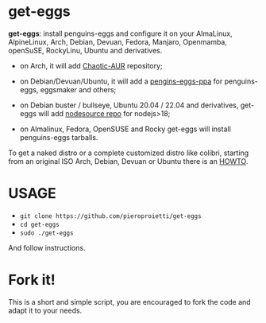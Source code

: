# get-eggs

**get-eggs**: install penguins-eggs and configure it on your AlmaLinux, AlpineLinux, Arch, Debian, Devuan, Fedora, Manjaro, Openmamba, openSuSE, RockyLinu, Ubuntu and derivatives.

* on Arch, it will add [Chaotic-AUR](https://aur.chaotic.cx/) repository;

* on Debian/Devuan/Ubuntu, it will add a [pengins-eggs-ppa](https://github.com/pieroproietti/penguins-eggs-ppa) for penguins-eggs, eggsmaker and others;

* on Debian buster / bullseye, Ubuntu 20.04 / 22.04 and derivatives, get-eggs
will add [nodesource repo](https://github.com/nodesource/distributions?tab=readme-ov-file#debian-and-ubuntu-based-distributions) for nodejs>18;

* on Almalinux, Fedora, OpenSUSE and Rocky get-eggs will install penguins-eggs tarballs.

To get a naked distro or a complete customized distro like colibri, starting from an original ISO Arch, Debian, Devuan or Ubuntu there is an [HOWTO](./documentation/HOWTO.md).

# USAGE

* `git clone https://github.com/pieroproietti/get-eggs`
* `cd get-eggs`
* `sudo ./get-eggs`

And follow instructions.

# Fork it!
This is a short and simple script, you are encouraged to fork the code and adapt it to your needs.